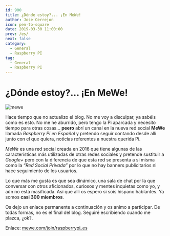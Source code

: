 ```yaml
---
id: 900
title: ¿Dónde estoy?... ¡En MeWe!
author: Jose Cerrejon
icon: pen-to-square
date: 2019-03-30 11:00:00
prev: /es/
next: false
category:
  - General
  - Raspberry PI
tag:
  - General
  - Raspberry PI
---
```


# ¿Dónde estoy?... ¡En MeWe!

![mewe](/images/2019/03/mewe_logo.png)

Hace tiempo que no actualizo el blog. No me voy a disculpar, ya sabéis como es esto. No me he aburrido, pero tengo la Pi aparcada y necesito tiempo para otras cosas... **peero** abrí un canal en la nueva red social **MeWe** llamada *Raspberry Pi en Español* y pretendo seguir contando desde allí junto con el que quiera, noticias referentes a nuestra querida Pi.

*MeWe* es una red social  creada en 2016 que tiene algunas de las características más utilizadas de otras redes sociales y pretende sustituir a *Google+* pero con la diferencia de que esta red se presenta a si misma como la *“Red Social Privada”* por lo que no hay banners publicitarios ni hace seguimiento de los usuarios.

Lo que más me gusta es que sea dinámico, una sala de chat por la que conversar con otros aficionados, curiosos y mentes inquietas como yo, y aún no está masificada. Así que allí os espero si sois hispano hablantes. Ya somos **casi 300 miembros**.

Os dejo un enlace permanente a continuación y os animo a participar. De todas formas, no es el final del blog. Seguiré escribiendo cuando me plazca, ¿ok?.

Enlace: [mewe.com/join/raspberrypi_es](https://mewe.com/join/raspberrypi_es)
